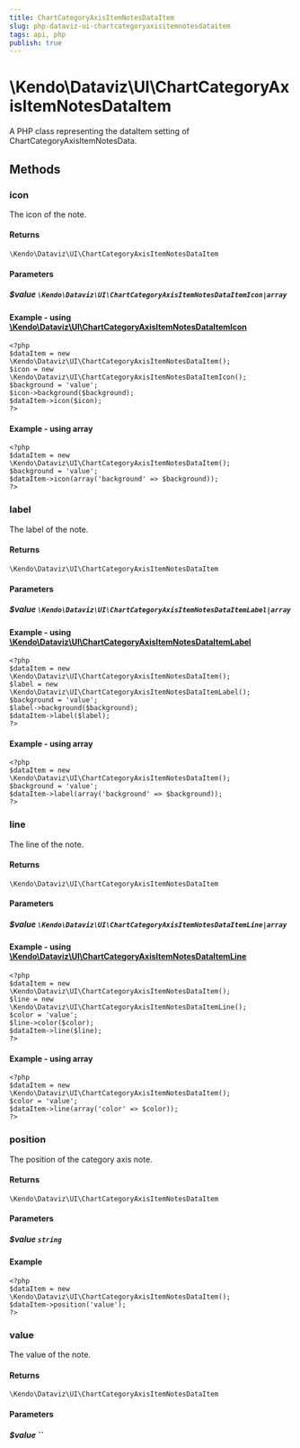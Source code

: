 ```yaml
---
title: ChartCategoryAxisItemNotesDataItem
slug: php-dataviz-ui-chartcategoryaxisitemnotesdataitem
tags: api, php
publish: true
---
```


# \Kendo\Dataviz\UI\ChartCategoryAxisItemNotesDataItem

A PHP class representing the dataItem setting of ChartCategoryAxisItemNotesData.


## Methods

### icon

The icon of the note.

#### Returns
`\Kendo\Dataviz\UI\ChartCategoryAxisItemNotesDataItem`

#### Parameters

##### $value `\Kendo\Dataviz\UI\ChartCategoryAxisItemNotesDataItemIcon|array`


#### Example - using [\Kendo\Dataviz\UI\ChartCategoryAxisItemNotesDataItemIcon](/api/wrappers/php/Kendo/Dataviz/UI/ChartCategoryAxisItemNotesDataItemIcon)
    <?php
    $dataItem = new \Kendo\Dataviz\UI\ChartCategoryAxisItemNotesDataItem();
    $icon = new \Kendo\Dataviz\UI\ChartCategoryAxisItemNotesDataItemIcon();
    $background = 'value';
    $icon->background($background);
    $dataItem->icon($icon);
    ?>

#### Example - using array

    <?php
    $dataItem = new \Kendo\Dataviz\UI\ChartCategoryAxisItemNotesDataItem();
    $background = 'value';
    $dataItem->icon(array('background' => $background));
    ?>

### label

The label of the note.

#### Returns
`\Kendo\Dataviz\UI\ChartCategoryAxisItemNotesDataItem`

#### Parameters

##### $value `\Kendo\Dataviz\UI\ChartCategoryAxisItemNotesDataItemLabel|array`


#### Example - using [\Kendo\Dataviz\UI\ChartCategoryAxisItemNotesDataItemLabel](/api/wrappers/php/Kendo/Dataviz/UI/ChartCategoryAxisItemNotesDataItemLabel)
    <?php
    $dataItem = new \Kendo\Dataviz\UI\ChartCategoryAxisItemNotesDataItem();
    $label = new \Kendo\Dataviz\UI\ChartCategoryAxisItemNotesDataItemLabel();
    $background = 'value';
    $label->background($background);
    $dataItem->label($label);
    ?>

#### Example - using array

    <?php
    $dataItem = new \Kendo\Dataviz\UI\ChartCategoryAxisItemNotesDataItem();
    $background = 'value';
    $dataItem->label(array('background' => $background));
    ?>

### line

The line of the note.

#### Returns
`\Kendo\Dataviz\UI\ChartCategoryAxisItemNotesDataItem`

#### Parameters

##### $value `\Kendo\Dataviz\UI\ChartCategoryAxisItemNotesDataItemLine|array`


#### Example - using [\Kendo\Dataviz\UI\ChartCategoryAxisItemNotesDataItemLine](/api/wrappers/php/Kendo/Dataviz/UI/ChartCategoryAxisItemNotesDataItemLine)
    <?php
    $dataItem = new \Kendo\Dataviz\UI\ChartCategoryAxisItemNotesDataItem();
    $line = new \Kendo\Dataviz\UI\ChartCategoryAxisItemNotesDataItemLine();
    $color = 'value';
    $line->color($color);
    $dataItem->line($line);
    ?>

#### Example - using array

    <?php
    $dataItem = new \Kendo\Dataviz\UI\ChartCategoryAxisItemNotesDataItem();
    $color = 'value';
    $dataItem->line(array('color' => $color));
    ?>

### position
The position of the category axis note.

#### Returns
`\Kendo\Dataviz\UI\ChartCategoryAxisItemNotesDataItem`

#### Parameters

##### $value `string`



#### Example 
    <?php
    $dataItem = new \Kendo\Dataviz\UI\ChartCategoryAxisItemNotesDataItem();
    $dataItem->position('value');
    ?>

### value
The value of the note.

#### Returns
`\Kendo\Dataviz\UI\ChartCategoryAxisItemNotesDataItem`

#### Parameters

##### $value ``



 
